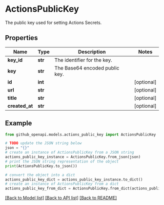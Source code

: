 # ActionsPublicKey

The public key used for setting Actions Secrets.

## Properties

Name | Type | Description | Notes
------------ | ------------- | ------------- | -------------
**key_id** | **str** | The identifier for the key. | 
**key** | **str** | The Base64 encoded public key. | 
**id** | **int** |  | [optional] 
**url** | **str** |  | [optional] 
**title** | **str** |  | [optional] 
**created_at** | **str** |  | [optional] 

## Example

```python
from github_openapi.models.actions_public_key import ActionsPublicKey

# TODO update the JSON string below
json = "{}"
# create an instance of ActionsPublicKey from a JSON string
actions_public_key_instance = ActionsPublicKey.from_json(json)
# print the JSON string representation of the object
print(ActionsPublicKey.to_json())

# convert the object into a dict
actions_public_key_dict = actions_public_key_instance.to_dict()
# create an instance of ActionsPublicKey from a dict
actions_public_key_from_dict = ActionsPublicKey.from_dict(actions_public_key_dict)
```
[[Back to Model list]](../README.md#documentation-for-models) [[Back to API list]](../README.md#documentation-for-api-endpoints) [[Back to README]](../README.md)


